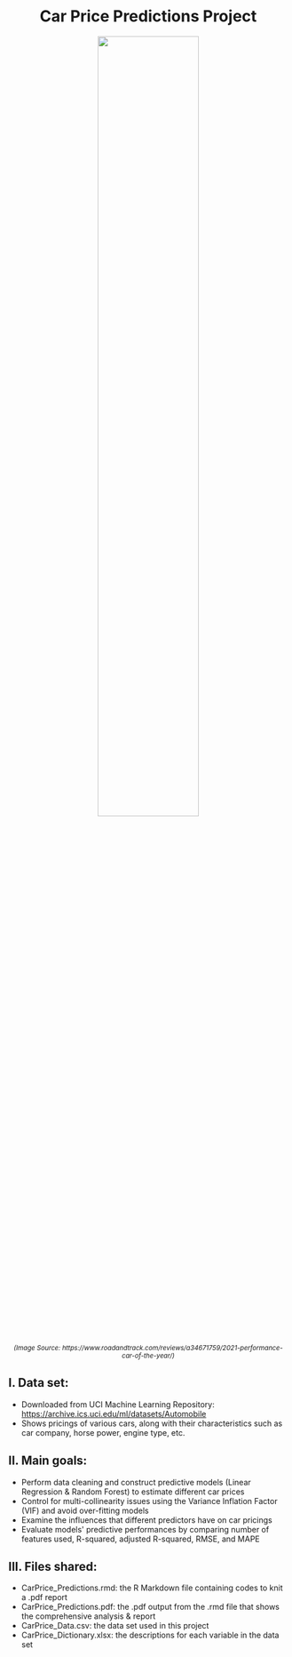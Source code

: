 <h1 align="center">
Car Price Predictions Project
</h1>
<!---![alt text](https://hips.hearstapps.com/hmg-prod.s3.amazonaws.com/images/pcoty2020-dw-burnett-3-1605296622.jpg) --->
<p align="center">
<img src="https://hips.hearstapps.com/hmg-prod.s3.amazonaws.com/images/pcoty2020-dw-burnett-3-1605296622.jpg" 
alt="" title="Image Source: https://www.roadandtrack.com/reviews/a34671759/2021-performance-car-of-the-year/" width="60%" height="60%">
</p>
<p align="center">
<sup><i>(Image Source: https://www.roadandtrack.com/reviews/a34671759/2021-performance-car-of-the-year/)</i></sup>
</p>

## I. Data set:
- Downloaded from UCI Machine Learning Repository: https://archive.ics.uci.edu/ml/datasets/Automobile
- Shows pricings of various cars, along with their characteristics such as car company, horse power, engine type, etc.

## II. Main goals:
- Perform data cleaning and construct predictive models (Linear Regression & Random Forest) to estimate different car prices
- Control for multi-collinearity issues using the Variance Inflation Factor (VIF) and avoid over-fitting models
- Examine the influences that different predictors have on car pricings 
- Evaluate models' predictive performances by comparing number of features used, R-squared, adjusted R-squared, RMSE, and MAPE 

## III. Files shared:
- CarPrice_Predictions.rmd: the R Markdown file containing codes to knit a .pdf report
- CarPrice_Predictions.pdf: the .pdf output from the .rmd file that shows the comprehensive analysis & report
- CarPrice_Data.csv: the data set used in this project
- CarPrice_Dictionary.xlsx: the descriptions for each variable in the data set

